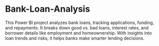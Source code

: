 # Bank-Loan-Analysis
This Power BI project analyzes bank loans, tracking applications, funding, and repayments. It breaks down good vs. bad loans, interest rates, and borrower details like employment and homeownership. With insights into loan trends and risks, it helps banks make smarter lending decisions.
